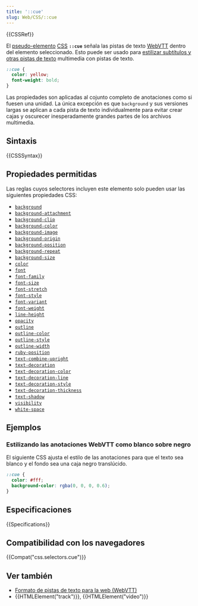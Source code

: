 ```yaml
---
title: '::cue'
slug: Web/CSS/::cue
---
```


{{CSSRef}}

El [pseudo-elemento](/es/docs/Web/CSS/Pseudo-elements) [CSS](/es/docs/Web/CSS) **`::cue`** señala las pistas de texto [WebVTT](/es/docs/Web/API/WebVTT_API) dentro del elemento seleccionado. Esto puede ser usado para [estilizar subtítulos y otras pistas de texto](/es/docs/Web/API/WebVTT_API#Estilizando_anotaciones_WebVTT) multimedia con pistas de texto.

```css
::cue {
  color: yellow;
  font-weight: bold;
}
```

Las propiedades son aplicadas al cojunto completo de anotaciones como si fuesen una unidad. La única excepción es que `background` y sus versiones largas se aplican a cada pista de texto individualmente para evitar crear cajas y oscurecer inesperadamente grandes partes de los archivos multimedia.

## Sintaxis

{{CSSSyntax}}

## Propiedades permitidas

Las reglas cuyos selectores incluyen este elemento solo pueden usar las siguientes propiedades CSS:

- [`background`](/es/docs/Web/CSS/background)
- [`background-attachment`](/es/docs/Web/CSS/background-attachment)
- [`background-clip`](/es/docs/Web/CSS/background-clip)
- [`background-color`](/es/docs/Web/CSS/background-color)
- [`background-image`](/es/docs/Web/CSS/background-image)
- [`background-origin`](/es/docs/Web/CSS/background-origin)
- [`background-position`](/es/docs/Web/CSS/background-position)
- [`background-repeat`](/es/docs/Web/CSS/background-repeat)
- [`background-size`](/es/docs/Web/CSS/background-size)
- [`color`](/es/docs/Web/CSS/color)
- [`font`](/es/docs/Web/CSS/font)
- [`font-family`](/es/docs/Web/CSS/font-family)
- [`font-size`](/es/docs/Web/CSS/font-size)
- [`font-stretch`](/es/docs/Web/CSS/font-stretch)
- [`font-style`](/es/docs/Web/CSS/font-style)
- [`font-variant`](/es/docs/Web/CSS/font-variant)
- [`font-weight`](/es/docs/Web/CSS/font-weight)
- [`line-height`](/es/docs/Web/CSS/line-height)
- [`opacity`](/es/docs/Web/CSS/opacity)
- [`outline`](/es/docs/Web/CSS/outline)
- [`outline-color`](/es/docs/Web/CSS/outline-color)
- [`outline-style`](/es/docs/Web/CSS/outline-style)
- [`outline-width`](/es/docs/Web/CSS/outline-width)
- [`ruby-position`](/es/docs/Web/CSS/ruby-position)
- [`text-combine-upright`](/es/docs/Web/CSS/text-combine-upright)
- [`text-decoration`](/es/docs/Web/CSS/text-decoration)
- [`text-decoration-color`](/es/docs/Web/CSS/text-decoration-color)
- [`text-decoration-line`](/es/docs/Web/CSS/text-decoration-line)
- [`text-decoration-style`](/es/docs/Web/CSS/text-decoration-style)
- [`text-decoration-thickness`](/es/docs/Web/CSS/text-decoration-thickness)
- [`text-shadow`](/es/docs/Web/CSS/text-shadow)
- [`visibility`](/es/docs/Web/CSS/visibility)
- [`white-space`](/es/docs/Web/CSS/white-space)

## Ejemplos

### Estilizando las anotaciones WebVTT como blanco sobre negro

El siguiente CSS ajusta el estilo de las anotaciones para que el texto sea blanco y el fondo sea una caja negro translúcido.

```css
::cue {
  color: #fff;
  background-color: rgba(0, 0, 0, 0.6);
}
```

## Especificaciones

{{Specifications}}

## Compatibilidad con los navegadores

{{Compat("css.selectors.cue")}}

## Ver también

- [Formato de pistas de texto para la web (WebVTT)](/es/docs/Web/API/WebVTT_API)
- {{HTMLElement("track")}}, {{HTMLElement("video")}}
